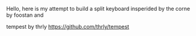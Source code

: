 Hello, here is my attempt to build a split keyboard insperided by the 
corne by foostan and 

tempest by thrly
https://github.com/thrly/tempest

